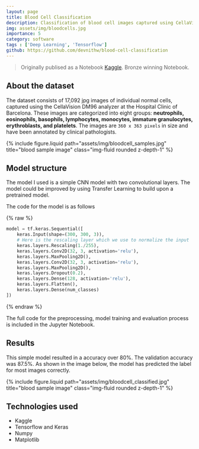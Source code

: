 ```yaml
---
layout: page
title: Blood Cell Classification
description: Classification of blood cell images captured using CellaVision DM96 into 8 groups using Deep Learning.
img: assets/img/bloodcells.jpg
importance: 5
category: software
tags : ['Deep Learning', 'Tensorflow']
github: https://github.com/devnithw/blood-cell-classification
---
```


> Originally publised as a Notebook [Kaggle](https://www.kaggle.com/code/devnithw/classifying-blood-cells-using-cnn).
> Bronze winning Notebook.

## About the dataset
The dataset consists of 17,092 jpg images of individual normal cells, captured using the CellaVision DM96 analyzer at the Hospital Clinic of Barcelona. These images are categorized into eight groups: **neutrophils, eosinophils, basophils, lymphocytes, monocytes, immature granulocytes, erythroblasts, and platelets**. The images are `360 x 363 pixels` in size and have been annotated by clinical pathologists.

<div class="row">
    <div class="col-sm mt-3 mt-md-0">
        {% include figure.liquid path="assets/img/bloodcell_samples.jpg" title="blood sample image" class="img-fluid rounded z-depth-1" %}
    </div>
</div>

## Model structure
The model I used is a simple CNN model with two convolutional layers. The model could be improved by using Transfer Learning to build upon a pretrained model.

The code for the model is as follows

{% raw %}

```python
model = tf.keras.Sequential([
    keras.Input(shape=(300, 300, 3)),
    # Here is the rescaling layer which we use to normalize the input
    keras.layers.Rescaling(1./255),
    keras.layers.Conv2D(32, 3, activation='relu'),
    keras.layers.MaxPooling2D(),
    keras.layers.Conv2D(32, 3, activation='relu'),
    keras.layers.MaxPooling2D(),
    keras.layers.Dropout(0.2),
    keras.layers.Dense(128, activation='relu'),
    keras.layers.Flatten(),
    keras.layers.Dense(num_classes)
])
```

{% endraw %}

The full code for the preprocessing, model training and evaluation process is included in the Jupyter Notebook.

## Results

This simple model resulted in a accuracy over 80%. The validation accuracy was 87.5%. As shown in the image below, the model has predicted the label for most images correctly.

<div class="row">
    <div class="col-sm mt-3 mt-md-0">
        {% include figure.liquid path="assets/img/bloodcell_classified.jpg" title="blood sample image" class="img-fluid rounded z-depth-1" %}
    </div>
</div>

## Technologies used
- Kaggle
- Tensorflow and Keras
- Numpy
- Matplotlib
